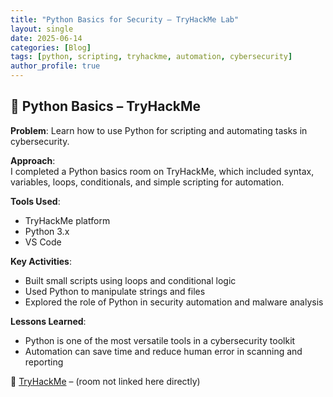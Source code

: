 ```yaml
---
title: "Python Basics for Security – TryHackMe Lab"
layout: single
date: 2025-06-14
categories: [Blog]
tags: [python, scripting, tryhackme, automation, cybersecurity]
author_profile: true
---
```


## 🐍 Python Basics – TryHackMe

**Problem**: Learn how to use Python for scripting and automating tasks in cybersecurity.

**Approach**:  
I completed a Python basics room on TryHackMe, which included syntax, variables, loops, conditionals, and simple scripting for automation.

**Tools Used**:
- TryHackMe platform
- Python 3.x
- VS Code

**Key Activities**:
- Built small scripts using loops and conditional logic
- Used Python to manipulate strings and files
- Explored the role of Python in security automation and malware analysis

**Lessons Learned**:
- Python is one of the most versatile tools in a cybersecurity toolkit
- Automation can save time and reduce human error in scanning and reporting

🔗 [TryHackMe](https://tryhackme.com) – (room not linked here directly)
